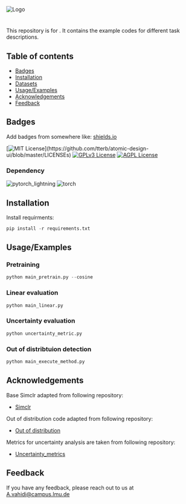 ![Logo](https://user-images.githubusercontent.com/65691404/192393148-c3e7af3c-af9b-404b-bfa4-827bdd462688.png)




# 

This repository is for . It contains the example codes for different task descriptions. 



## Table of contents
* [Badges](#general-information)
* [Installation](#Installation)
* [Datasets](#Datasets)
* [Usage/Examples](#Usage/Examples)
* [Acknowledgements](#Acknowledgements)
* [Feedback](#Feedback)
## Badges

Add badges from somewhere like: [shields.io](https://shields.io/)

[![MIT License](https://img.shields.io/apm/l/atomic-design-ui.svg?)](https://github.com/tterb/atomic-design-ui/blob/master/LICENSEs)
[![GPLv3 License](https://img.shields.io/badge/License-GPL%20v3-yellow.svg)](https://opensource.org/licenses/)
[![AGPL License](https://img.shields.io/badge/license-AGPL-blue.svg)](http://www.gnu.org/licenses/agpl-3.0)

### Dependency

![pytorch_lightning](https://img.shields.io/badge/Pytorch_lightning-1.5.10-brightgreen)
![torch](https://img.shields.io/badge/Torch-1.10.1-brightgreen)

## Installation

Install requirments:
```python
pip install -r requirements.txt
```


## Usage/Examples


### Pretraining

```python
python main_pretrain.py --cosine
``` 
### Linear evaluation

```python
python main_linear.py
``` 

### Uncertainty evaluation 

```python
python uncertainty_metric.py
```
 
### Out of distribtuion detection

```python
python main_execute_method.py
```
 


## Acknowledgements
Base Simclr adapted from following repository:

 - [Simclr](https://github.com/MaartenGr/BERTopic](https://github.com/HobbitLong/SupContrast))

Out of distribution code adapted from following repository:

 - [Out of distribution](https://github.com/kobybibas/pnml_ood_detection)

Metrics for uncertainty analysis are taken from following repository:

 - [Uncertainty_metrics](https://github.com/bicycleman15/KD-calibration/blob/f436583f4458c89971414e972686c55596d5950d/calibration_library/metrics.py)



## Feedback

If you have any feedback, please reach out to us at A.vahidi@campus.lmu.de




